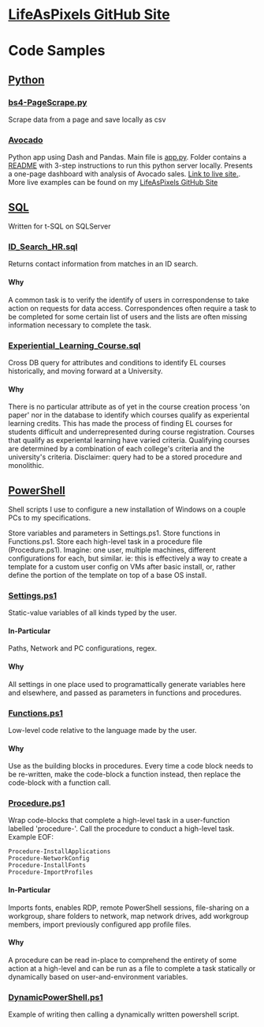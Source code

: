 # [LifeAsPixels GitHub Site](https://lifeaspixels.github.io/)

# Code Samples

## [Python](/Python)

### [bs4-PageScrape.py](/Python/bs4-PageScrape.py)
Scrape data from a page and save locally as csv

### [Avocado](/Python/Avacado)
Python app using Dash and Pandas. Main file is [app.py](/Python/Avocado/app.py). Folder contains a [README](/Python/Avocado/README.md) with 3-step instructions to run this python server locally. Presents a one-page dashboard with analysis of Avocado sales. [Link to live site.](http://lifeaspixels.pythonanywhere.com/). More live examples can be found on my [LifeAsPixels GitHub Site](https://lifeaspixels.github.io/)

## [SQL](/SQL)
Written for t-SQL on SQLServer

### [ID_Search_HR.sql](SQL/ID_Search_HR.sql)
Returns contact information from matches in an ID search.
#### Why
A common task is to verify the identify of users in correspondense to take action on requests for data access. Correspondences often require a task to be completed for some certain list of users and the lists are often missing information necessary to complete the task.

### [Experiential_Learning_Course.sql](SQL/Experiential_Learning_Course.sql)
Cross DB query for attributes and conditions to identify EL courses historically, and moving forward at a University.
#### Why
There is no particular attribute as of yet in the course creation process 'on paper' nor in the database to identify which courses qualify as experiental learning credits. This has made the process of finding EL courses for students difficult and underrepresented during course registration. Courses that qualify as experiental learning have varied criteria. Qualifying courses are determined by a combination of each college's criteria and the university's criteria. Disclaimer: query had to be a stored procedure and monolithic.

## [PowerShell](/Powershell)
Shell scripts I use to configure a new installation of Windows on a couple PCs to my specifications.

Store variables and parameters in Settings.ps1.
Store functions in Functions.ps1.
Store each high-level task in a procedure file (Procedure.ps1).
Imagine: one user, multiple machines, different configurations for each, but similar. ie: this is effectively a way to create a template for a custom user config on VMs after basic install, or, rather define the portion of the template on top of a base OS install.

### [Settings.ps1](/PowerShell/Settings.ps1)
Static-value variables of all kinds typed by the user.
#### In-Particular
Paths, Network and PC configurations, regex.
#### Why
All settings in one place used to programattically generate variables here and elsewhere, and passed as parameters in functions and procedures.

### [Functions.ps1](/PowerShell/Functions.ps1)
Low-level code relative to the language made by the user.
#### Why
Use as the building blocks in procedures. Every time a code block needs to be re-written, make the code-block a function instead, then replace the code-block with a function call.

### [Procedure.ps1](/PowerShell/Procedure.ps1)
Wrap code-blocks that complete a high-level task in a user-function labelled 'procedure-'. Call the procedure to conduct a high-level task. Example EOF:
```
Procedure-InstallApplications
Procedure-NetworkConfig
Procedure-InstallFonts
Procedure-ImportProfiles
```
#### In-Particular
Imports fonts, enables RDP, remote PowerShell sessions, file-sharing on a workgroup, share folders to network, map network drives, add workgroup members, import previously configured app profile files.
#### Why
A procedure can be read in-place to comprehend the entirety of some action at a high-level and can be run as a file to complete a task statically or dynamically based on user-and-environment variables.

### [DynamicPowerShell.ps1](/PowerShell/DynamicPowerShell.ps1)
Example of writing then calling a dynamically written powershell script.
